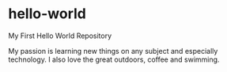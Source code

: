 # hello-world
My First Hello World Repository

My passion is learning new things on any subject and especially technology. I also love the great outdoors, coffee and swimming.
